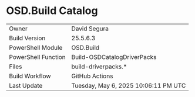 ﻿# OSD.Build Catalog

| | |
|-|-|
| Owner | David Segura |
| Build Version | 25.5.6.3 |
| PowerShell Module | OSD.Build |
| PowerShell Function | Build-OSDCatalogDriverPacks |
| Files | build-driverpacks.* |
| Build Workflow | GitHub Actions |
| Last Update | Tuesday, May 6, 2025 10:06:11 PM UTC |
